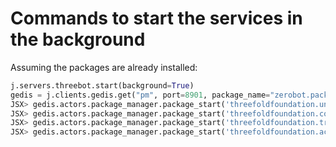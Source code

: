 # Commands to start the services in the background

Assuming the packages are already installed:

```python
j.servers.threebot.start(background=True)
gedis = j.clients.gedis.get("pm", port=8901, package_name="zerobot.packagemanager")
JSX> gedis.actors.package_manager.package_start('threefoldfoundation.unlock_service')
JSX> gedis.actors.package_manager.package_start('threefoldfoundation.conversion_service')
JSX> gedis.actors.package_manager.package_start('threefoldfoundation.transactionfunding_service')
JSX> gedis.actors.package_manager.package_start('threefoldfoundation.activation_service')
```
